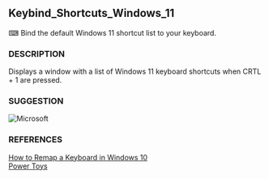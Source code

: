 ## Keybind_Shortcuts_Windows_11

⌨ Bind the default Windows 11 shortcut list to your keyboard.

### DESCRIPTION

Displays a window with a list of Windows 11 keyboard shortcuts when CRTL + 1 are pressed.

### SUGGESTION

![Microsoft](https://github.com/sourceduty/Keybind_Instructions/assets/123030236/388df8a1-d380-4bfa-9e51-bb515bec21d6)

### REFERENCES

[How to Remap a Keyboard in Windows 10](https://www.lifewire.com/remap-keyboard-in-windows-10-5181178)
<br />
[Power Toys](https://learn.microsoft.com/en-us/windows/powertoys/install)
